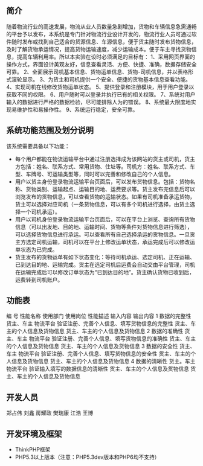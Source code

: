 ﻿## 简介

随着物流行业的高速发展，物流从业人员数量急剧增加，货物和车辆信息急需通畅的平台予以发布，本系统是专门针对物流行业设计开发的，物流行业人员可通过软件随时发布或找到自己适合的货源信息、车源信息，便于货主随时发布货物信息，及时了解货物承运情况，提高货物运输速度，减少运输成本。便于车主寻找货物信息，提高车辆利用率。所以本实验在设时必须满足的目标有：
1、采用网页界面的操作方式，界面设计美观友好，信息查看灵活、方便、快捷、准确，数据存储安全可靠。
2、全面展示司机基本信息、货物运单信息、货物-司机信息，并以表格形式滚轮显示。
3、为货主和司机提供一个安全、便捷的货物基本信息查看功能。
4、实现司机在线修改货物运单状态。
5、提供登录和注册模块，用于用户登录以获取不同的权限。
6、用户随时可以登录并执行已有的相关权限。
7、系统对用户输入的数据进行严格的数据检验，尽可能排除人为的错误。
8、系统最大限度地实现易维护性和易操作性。
9、系统运行稳定，安全可靠。


## 系统功能范围及划分说明

该系统需要具备以下功能：
* 每个用户都能在物流运输平台中通过注册选择成为该网站的货主或司机，货主方包括：姓名、联系方式、常用货物、住址等。司机方：姓名、联系方式、车型、车牌号、可运输类型等，同时可以完善和修改自己的个人信息。
* 用户以货主身份登录物流运输平台页面后，可以发布货物信息。包括：货物名称、货物类别、运输起点、运输目的地、运费要求等。货主发布完信息后可以浏览发布的货物信息，可以查看货物的运输状态。如果有司机准备承运货物，货主可以选择对应司机（一条货物信息，可以有多个司机进行选择，由货主选择一个司机承运）。
* 用户以司机身份登录物流运输平台页面后，可以在平台上浏览、查询所有货物信息（可以出发地、目的地、运输时间、货物等条件对货物信息进行筛选），可以选择货物信息进行承运。可以查看所有自己选择承运的货物信息。一旦货主方选定司机运输，司机可以在平台上修改运单状态，承运完成后可以修改运单状态为已完成。
* 货主发布的货物运单有如下状态变化：等待司机承运、选定司机、正在运输、已到达目的地、运输完成。货主在选定司机后运费会自动交由平台管理，司机在运输完成后可以修改订单状态为“已到达目的地”。货主确认货物已收到后，运费转到司机账户。


## 功能表

<a name="table"/>
编  号	性能名称	使用部门	 使用岗位	性能描述	输入内容	输出内容
1	数据的完整性	货主、车主	物流平台	验证注册、完善个人信息、填写货物信息的完整性	货主、车主的个人信息及货物信息	货主、车主的个人信息及货物信息
2	数据的准确性	货主、车主	物流平台	验证注册、完善个人信息、填写货物信息的准确性	货主、车主的个人信息及货物信息	货主、车主的个人信息及货物信息
3	数据的安全性	货主、车主	物流平台	验证注册、完善个人信息、填写货物信息的安全性	货主、车主的个人信息及货物信息	货主、车主的个人信息及货物信息
4	数据的清晰性	货主。车主	物流平台	验证输入填写的数据信息的清晰性	货主、车主的个人信息及货物信息	货主、车主的个人信息及货物信息



## 开发人员

郑占伟 刘鑫 房耀政 樊瑞康 江浩 王博



## 开发环境及框架

* ThinkPHP框架
* PHP5.3以上版本（注意：PHP5.3dev版本和PHP6均不支持）
